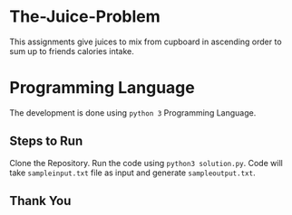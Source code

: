 # The-Juice-Problem

This assignments give juices to mix from cupboard in ascending order to sum up to friends calories intake.

# Programming Language

The development is done using `python 3` Programming Language.

## Steps to Run

Clone the Repository. Run the code using `python3 solution.py`. Code will take `sampleinput.txt` file as input and generate `sampleoutput.txt`.

## Thank You

